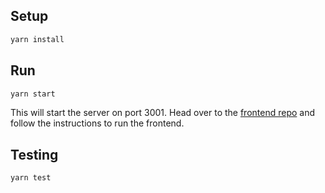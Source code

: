 ## Setup

```bash
yarn install
```

## Run

```bash
yarn start
```

This will start the server on port 3001. Head over to the [frontend repo](https://github.com/cheediep/meow-test-fe) and follow the instructions to run the frontend.

## Testing

```bash
yarn test
```
